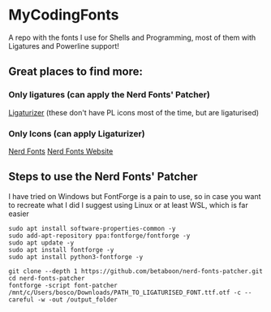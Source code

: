 # MyCodingFonts
A repo with the fonts I use for Shells and Programming, most of them with Ligatures and Powerline support!

## Great places to find more:
### Only ligatures (can apply the Nerd Fonts' Patcher)
[Ligaturizer](https://github.com/ChristinWhite/ligaturizer/tree/master/output-fonts) (these don't have PL icons most of the time, but are ligaturised)

### Only Icons (can apply Ligaturizer)
[Nerd Fonts](https://github.com/ryanoasis/nerd-fonts/tree/master/patched-fonts)
[Nerd Fonts Website](https://www.nerdfonts.com/font-downloads)


## Steps to use the Nerd Fonts' Patcher
I have tried on Windows but FontForge is a pain to use, so in case you want to recreate what I did I suggest using Linux or at least WSL, which is far easier

```
sudo apt install software-properties-common -y
sudo add-apt-repository ppa:fontforge/fontforge -y
sudo apt update -y
sudo apt install fontforge -y
sudo apt install python3-fontforge -y

git clone --depth 1 https://github.com/betaboon/nerd-fonts-patcher.git
cd nerd-fonts-patcher
fontforge -script font-patcher /mnt/c/Users/bosco/Downloads/PATH_TO_LIGATURISED_FONT.ttf.otf -c --careful -w -out /output_folder
```
